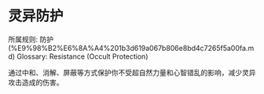# 灵异防护

所属规则: 防护 (%E9%98%B2%E6%8A%A4%201b3d619a067b806e8bd4c7265f5a00fa.md)
Glossary: Resistance (Occult Protection)

通过中和、消解、屏蔽等方式保护你不受超自然力量和心智错乱的影响，减少灵异攻击造成的伤害。